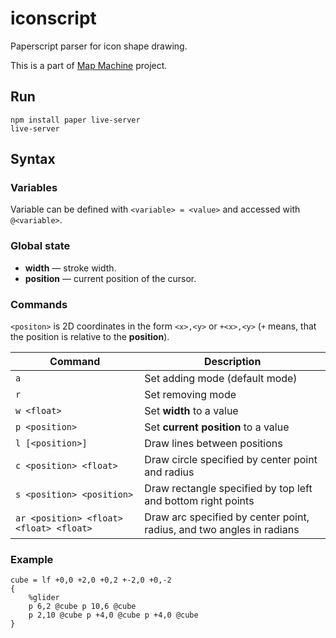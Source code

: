 # iconscript

Paperscript parser for icon shape drawing.

This is a part of [Map Machine](https://github.com/enzet/map-machine) project.

## Run

```shell
npm install paper live-server
live-server
```

## Syntax

### Variables

Variable can be defined with `<variable> = <value>` and accessed with
`@<variable>`.

### Global state

  - __width__ — stroke width.
  - __position__ — current position of the cursor.

### Commands

`<positon>` is 2D coordinates in the form `<x>,<y>` or `+<x>,<y>` (`+` means,
that the position is relative to the __position__).

| Command | Description |
|---|---|
| `a` | Set adding mode (default mode) |
| `r` | Set removing mode |
| `w <float>` | Set __width__ to a value |
| `p <position>` | Set __current position__ to a value |
| `l [<position>]` | Draw lines between positions |
| `c <position> <float>` | Draw circle specified by center point and radius |
| `s <position> <position>` | Draw rectangle specified by top left and bottom right points |
| `ar <position> <float> <float> <float>` | Draw arc specified by center point, radius, and two angles in radians |

### Example

```
cube = lf +0,0 +2,0 +0,2 +-2,0 +0,-2
{
    %glider
    p 6,2 @cube p 10,6 @cube
    p 2,10 @cube p +4,0 @cube p +4,0 @cube
}
```